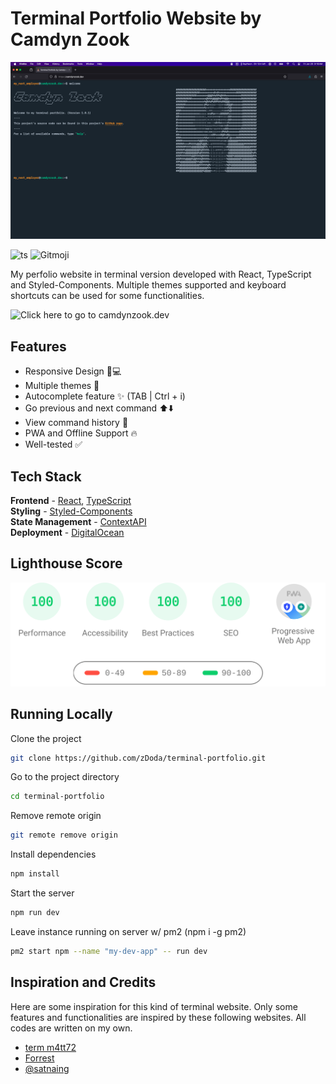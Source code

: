 # Terminal Portfolio Website by Camdyn Zook

![Terminal Portfolio Website by Camdyn Zook](/public/hosted_site.png)

![ts](https://badgen.net/badge/Built%20With/TypeScript/blue?style=flat-square)
![Gitmoji](https://img.shields.io/badge/gitmoji-%20😜%20😍-FFDD67.svg?style=flat-square)

My perfolio website in terminal version developed with React, TypeScript and Styled-Components. Multiple themes supported and keyboard shortcuts can be used for some functionalities.

![Click here to go to camdynzook.dev](https://camdynzook.dev)

## Features

- Responsive Design 📱💻
- Multiple themes 🎨
- Autocomplete feature ✨ (TAB | Ctrl + i)
- Go previous and next command ⬆️⬇️
- View command history 📖
- PWA and Offline Support 🔥
- Well-tested ✅

## Tech Stack

**Frontend** - [React](https://reactjs.org/), [TypeScript](https://www.typescriptlang.org/)  
**Styling** - [Styled-Components](https://styled-components.com/)  
**State Management** - [ContextAPI](https://reactjs.org/docs/context.html)  
**Deployment** - [DigitalOcean](https://digitalocean.com/)

## Lighthouse Score

<p align="center">
<img width="710" alt="Camdyn Zook Terminal Lighthouse Score" src="public/lighthouse-result.svg">
</p>

## Running Locally

Clone the project

```bash
git clone https://github.com/zDoda/terminal-portfolio.git
```

Go to the project directory

```bash
cd terminal-portfolio
```

Remove remote origin

```bash
git remote remove origin
```

Install dependencies

```bash
npm install
```

Start the server

```bash
npm run dev
```

Leave instance running on server w/ pm2 (npm i -g pm2)
```bash
pm2 start npm --name "my-dev-app" -- run dev
```

## Inspiration and Credits

Here are some inspiration for this kind of terminal website. Only some features and functionalities are inspired by these following websites. All codes are written on my own.

- [term m4tt72](https://term.m4tt72.com/)
- [Forrest](https://fkcodes.com/)
- [@satnaing](https://satnaing.dev)

